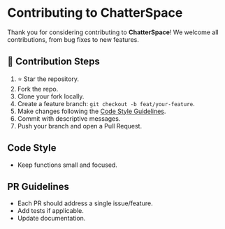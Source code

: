 # Contributing to ChatterSpace

Thank you for considering contributing to **ChatterSpace**! We welcome all contributions, from bug fixes to new features.

## 📌 Contribution Steps
1. ⭐ Star the repository.
2. Fork the repo.
3. Clone your fork locally.
4. Create a feature branch: `git checkout -b feat/your-feature`.
5. Make changes following the [Code Style Guidelines](#code-style).
6. Commit with descriptive messages.
7. Push your branch and open a Pull Request.

## Code Style
- Keep functions small and focused.

## PR Guidelines
- Each PR should address a single issue/feature.
- Add tests if applicable.
- Update documentation.


